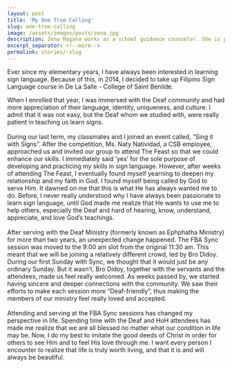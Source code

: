 ```yaml
---
layout: post
title: 'My One True Calling'
slug: one-true-calling
image: /assets/images/posts/zena.jpg
description: Zena Magana works as a school guidance counselor. She is part of the Deaf and Hard-of-Hearing Ministry and serves as an interpreter every Sunday.
excerpt_separator: <!--more-->
permalink: stories/:slug
---
```

Ever since my elementary years, I have always been interested in learning sign language. Because of this, in 2014, I decided to take up Filipino Sign Language course in De La Salle - College of Saint Benilde.
<!--more-->
When I enrolled that year, I was immersed with the Deaf community and had more appreciation of their language, identity, uniqueness, and culture. I admit that it was not easy, but the Deaf whom we studied with, were really patient in teaching us learn signs.
<br><br>
During our last term, my classmates and I joined an event called, “Sing it with Signs”. After the competition, Ms. Naty Natividad, a CSB employee, approached us and invited our group to attend The Feast so that we could enhance our skills. I immediately said ‘yes’ for the sole purpose of developing and practicing my skills in sign language. However, after weeks of attending The Feast, I eventually found myself yearning to deepen my relationship and my faith in God. I found myself being called by God to serve Him. It dawned on me that this is what He has always wanted me to do. Before, I never really understood why I have always been passionate to learn sign language, until God made me realize that He wants to use me to help others, especially the Deaf and hard of hearing, know, understand, appreciate, and love God’s teachings.
<br><br>
After serving with the Deaf Ministry (formerly known as Ephphatha Ministry) for more than two years, an unexpected change happened. The FBA Sync session was moved to the 9:00 am slot from the original 11:30 am. This meant that we will be joining a relatively different crowd, led by Bro Didoy. During our first Sunday with Sync, we thought that it would just be any ordinary Sunday. But it wasn’t. Bro Didoy, together with the servants and the attendees, made us feel really welcomed. As weeks passed by, we started having sincere and deeper connections with the community. We saw their efforts to make each session more “Deaf-friendly”, thus making the members of our ministry feel really loved and accepted.
<br><br>
Attending and serving at the FBA Sync sessions has changed my perspective in life. Spending time with the Deaf and HoH attendees has made me realize that we are all blessed no matter what our condition in life may be. Now, I do my best to imitate the good deeds of Christ in order for others to see Him and to feel His love through me. I want every person I encounter to realize that life is truly worth living, and that it is and will always be beautiful.

